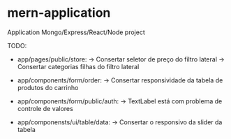 # mern-application
Application Mongo/Express/React/Node project

TODO:
  - app/pages/public/store:
    -> Consertar seletor de preço do filtro lateral
    -> Consertar categorias filhas do filtro lateral

  - app/components/form/order:
    -> Consertar responsividade da tabela de produtos do carrinho

  - app/components/form/public/auth:
    -> TextLabel está com problema de controle de valores

  - app/componensts/ui/table/data:
    -> Consertar o responsivo da slider da tabela